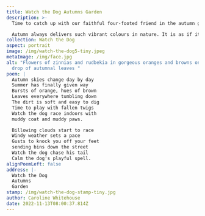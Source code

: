 ```yaml
---
title: Watch the Dog Autumns Garden
description: >-
  Time to catch up with our faithful four-footed friend in the autumn garden.

  Autumn always delivers such vibrant colours in nature. It is as if it is setting itself on fire, going out in a blaze of glory before the winter takes hold. The days are getting shorter and colder and the garden starts putting itself to sleep.
collection: Watch the Dog
aspect: portrait
image: /img/watch-the-dog5-tiny.jpeg
metaImage: /img/face.jpg
alt: "Flowers of zinnias and rudbekia in gorgeous oranges and browns on a back
  drop of autumnal leaves "
poem: |
  Autumn skies change day by day
  Summer has finally given way
  Bursts of orange, hues of brown
  Leaves everywhere tumbling down
  The dirt is soft and easy to dig
  Time to play with fallen twigs
  Watch the dog race indoors with
  muddy coat and muddy paws.

  Billowing clouds start to race
  Windy weather sets a pace
  Gusts to knock you off your feet
  sending bins down the street
  Watch the dog chase his tail
  Calm the dog's playful spell.
alignPoemLeft: false
address: |-
  Watch the Dog
  Autumns 
  Garden
stamp: /img/watch-the-dog-stamp-tiny.jpg
author: Caroline Whitehouse
date: 2022-11-13T08:00:37.814Z
---
```

